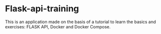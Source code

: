# Flask-api-training
This is an application made on the basis of a tutorial to learn the basics and exercises: FLASK API, Docker and Docker Compose.
